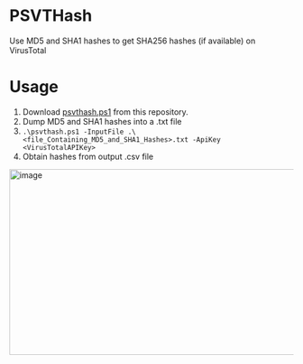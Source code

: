 # PSVTHash
Use MD5 and SHA1 hashes to get SHA256 hashes (if available) on VirusTotal

# Usage
1. Download [psvthash.ps1](https://github.com/7a3cf4cb-f2c0-45e4-9505-df8630935d61) from this repository.
2. Dump MD5 and SHA1 hashes into a .txt file
3. `.\psvthash.ps1 -InputFile .\<file_Containing_MD5_and_SHA1_Hashes>.txt -ApiKey <VirusTotalAPIKey>`
4. Obtain hashes from output .csv file

<img width="993" height="329" alt="image" src="https://github.com/user-attachments/assets/ebf576f1-355d-44a5-88d9-098d64269978" />
